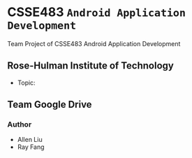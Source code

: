 # CSSE483 `Android Application Development`
Team Project of CSSE483 Android Application Development
## Rose-Hulman Institute of Technology
- Topic:
## Team Google Drive

### Author
- Allen Liu
- Ray Fang
